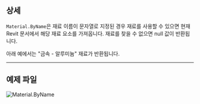## 상세
`Material.ByName`은 재료 이름이 문자열로 지정된 경우 재료를 사용할 수 있으면 현재 Revit 문서에서 해당 재료 요소를 가져옵니다. 재료를 찾을 수 없으면 null 값이 반환됩니다.

아래 예에서는 "금속 - 알루미늄" 재료가 반환됩니다.
___
## 예제 파일

![Material.ByName](./Revit.Elements.Material.ByName_img.jpg)
